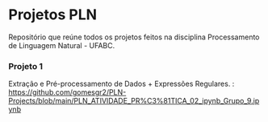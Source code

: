 # Projetos PLN
Repositório que reúne todos os projetos feitos na disciplina Processamento de Linguagem Natural - UFABC. 

### Projeto 1
Extração e Pré-processamento de Dados + Expressões Regulares. : https://github.com/gomesgr2/PLN-Projects/blob/main/PLN_ATIVIDADE_PR%C3%81TICA_02_ipynb_Grupo_9.ipynb
